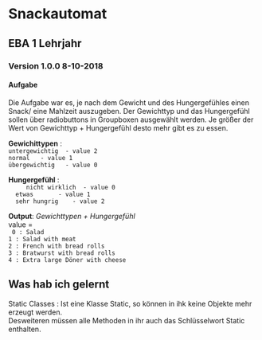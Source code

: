 # Snackautomat
## EBA 1 Lehrjahr 
### Version 1.0.0 	8-10-2018
#### Aufgabe 
Die Aufgabe war es, je nach dem Gewicht und des Hungergefühles einen Snack/ eine Mahlzeit auszugeben.
Der Gewichttyp und das Hungergefühl sollen über radiobuttons in Groupboxen ausgewählt werden.
Je größer der Wert von Gewichttyp + Hungergefühl desto mehr gibt es zu essen.



**Gewichittypen** :<br>
```untergewichtig  - value 2``` <br>
```normal 	- value 1``` <br>
```übergewichtig   - value 0```

**Hungergefühl**  :<br>
``` 	nicht wirklich  - value 0``` <br>
		   ```	etwas 		- value 1``` <br>
		   ```	sehr hungrig	- value 2```

**Output**: 
*Gewichttypen + Hungergefühl* <br>
value = <br>
```	0 : Salad``` <br>
		```1 : Salad with meat``` <br>
		```2 : French with bread rolls``` <br>
		```3 : Bratwurst with bread rolls``` <br>
		```4 : Extra large Döner with cheese```
		
		
## Was hab ich gelernt

Static Classes :
Ist eine Klasse Static, so können in ihk keine Objekte mehr erzeugt werden. <br>
Desweiteren müssen alle Methoden in ihr auch das Schlüsselwort Static enthalten. 
